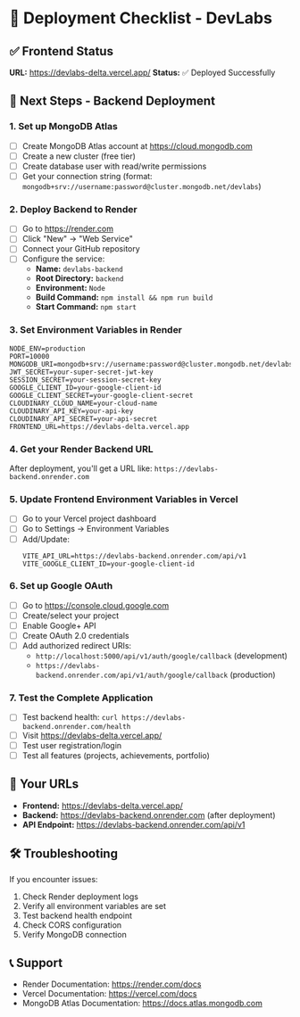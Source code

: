 # 🚀 Deployment Checklist - DevLabs

## ✅ Frontend Status
**URL:** https://devlabs-delta.vercel.app/
**Status:** ✅ Deployed Successfully

## 🔧 Next Steps - Backend Deployment

### 1. Set up MongoDB Atlas
- [ ] Create MongoDB Atlas account at https://cloud.mongodb.com
- [ ] Create a new cluster (free tier)
- [ ] Create database user with read/write permissions
- [ ] Get your connection string (format: `mongodb+srv://username:password@cluster.mongodb.net/devlabs`)

### 2. Deploy Backend to Render
- [ ] Go to https://render.com
- [ ] Click "New" → "Web Service"
- [ ] Connect your GitHub repository
- [ ] Configure the service:
  - **Name:** `devlabs-backend`
  - **Root Directory:** `backend`
  - **Environment:** `Node`
  - **Build Command:** `npm install && npm run build`
  - **Start Command:** `npm start`

### 3. Set Environment Variables in Render
```
NODE_ENV=production
PORT=10000
MONGODB_URI=mongodb+srv://username:password@cluster.mongodb.net/devlabs
JWT_SECRET=your-super-secret-jwt-key
SESSION_SECRET=your-session-secret-key
GOOGLE_CLIENT_ID=your-google-client-id
GOOGLE_CLIENT_SECRET=your-google-client-secret
CLOUDINARY_CLOUD_NAME=your-cloud-name
CLOUDINARY_API_KEY=your-api-key
CLOUDINARY_API_SECRET=your-api-secret
FRONTEND_URL=https://devlabs-delta.vercel.app
```

### 4. Get your Render Backend URL
After deployment, you'll get a URL like: `https://devlabs-backend.onrender.com`

### 5. Update Frontend Environment Variables in Vercel
- [ ] Go to your Vercel project dashboard
- [ ] Go to Settings → Environment Variables
- [ ] Add/Update:
  ```
  VITE_API_URL=https://devlabs-backend.onrender.com/api/v1
  VITE_GOOGLE_CLIENT_ID=your-google-client-id
  ```

### 6. Set up Google OAuth
- [ ] Go to https://console.cloud.google.com
- [ ] Create/select your project
- [ ] Enable Google+ API
- [ ] Create OAuth 2.0 credentials
- [ ] Add authorized redirect URIs:
  - `http://localhost:5000/api/v1/auth/google/callback` (development)
  - `https://devlabs-backend.onrender.com/api/v1/auth/google/callback` (production)

### 7. Test the Complete Application
- [ ] Test backend health: `curl https://devlabs-backend.onrender.com/health`
- [ ] Visit https://devlabs-delta.vercel.app/
- [ ] Test user registration/login
- [ ] Test all features (projects, achievements, portfolio)

## 🔗 Your URLs
- **Frontend:** https://devlabs-delta.vercel.app/
- **Backend:** https://devlabs-backend.onrender.com (after deployment)
- **API Endpoint:** https://devlabs-backend.onrender.com/api/v1

## 🛠️ Troubleshooting
If you encounter issues:
1. Check Render deployment logs
2. Verify all environment variables are set
3. Test backend health endpoint
4. Check CORS configuration
5. Verify MongoDB connection

## 📞 Support
- Render Documentation: https://render.com/docs
- Vercel Documentation: https://vercel.com/docs
- MongoDB Atlas Documentation: https://docs.atlas.mongodb.com 